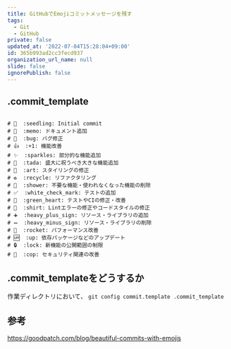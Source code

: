 ```yaml
---
title: GitHubでEmojiコミットメッセージを残す
tags:
  - Git
  - GitHub
private: false
updated_at: '2022-07-04T15:28:04+09:00'
id: 365b993ad2cc3fecd937
organization_url_name: null
slide: false
ignorePublish: false
---
```

## .commit_template

```

# 🌱  :seedling: Initial commit
# 📝  :memo: ドキュメント追加
# 🐛  :bug: バグ修正
# 👍  :+1: 機能改善
# ✨  :sparkles: 部分的な機能追加
# 🎉  :tada: 盛大に祝うべき大きな機能追加
# 🎨  :art: スタイリングの修正
# ♻️  :recycle: リファクタリング
# 🚿  :shower: 不要な機能・使われなくなった機能の削除
# ✅  :white_check_mark: テストの追加
# 💚  :green_heart: テストやCIの修正・改善
# 👕  :shirt: Lintエラーの修正やコードスタイルの修正
# ➕  :heavy_plus_sign: リソース・ライブラリの追加
# ➖  :heavy_minus_sign: リソース・ライブラリの削除
# 🚀  :rocket: パフォーマンス改善
# 🆙  :up: 依存パッケージなどのアップデート
# 🔒  :lock: 新機能の公開範囲の制限
# 👮  :cop: セキュリティ関連の改善

```

## .commit_templateをどうするか
作業ディレクトリにおいて、
`git config commit.template .commit_template`

## 参考
https://goodpatch.com/blog/beautiful-commits-with-emojis
